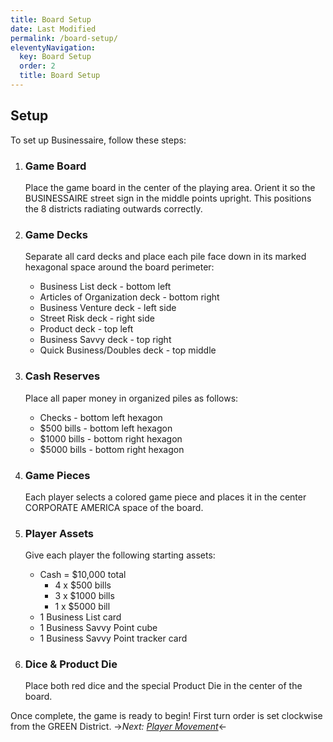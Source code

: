 ```yaml
---
title: Board Setup
date: Last Modified 
permalink: /board-setup/
eleventyNavigation:
  key: Board Setup
  order: 2
  title: Board Setup  
---
```


## Setup

To set up Businessaire, follow these steps:

1. ### Game Board

   Place the game board in the center of the playing area. Orient it so the BUSINESSAIRE street sign in the middle points upright. This positions the 8 districts radiating outwards correctly.

2. ### Game Decks

   Separate all card decks and place each pile face down in its marked hexagonal space around the board perimeter:

   - Business List deck - bottom left
   - Articles of Organization deck - bottom right  
   - Business Venture deck - left side
   - Street Risk deck - right side
   - Product deck - top left
   - Business Savvy deck - top right
   - Quick Business/Doubles deck - top middle

3. ### Cash Reserves 

   Place all paper money in organized piles as follows:

   - Checks - bottom left hexagon
   - $500 bills - bottom left hexagon
   - $1000 bills - bottom right hexagon
   - $5000 bills - bottom right hexagon   

4. ### Game Pieces

   Each player selects a colored game piece and places it in the center CORPORATE AMERICA space of the board.

5. ### Player Assets

   Give each player the following starting assets:

   - Cash = $10,000 total
     - 4 x $500 bills
     - 3 x $1000 bills
     - 1 x $5000 bill
   - 1 Business List card
   - 1 Business Savvy Point cube
   - 1 Business Savvy Point tracker card

6. ### Dice & Product Die

   Place both red dice and the special Product Die in the center of the board.

Once complete, the game is ready to begin! First turn order is set clockwise from the GREEN District.
->*Next: [Player Movement](/player-movement)*<-